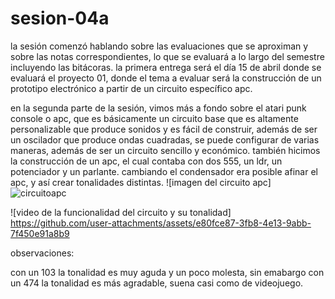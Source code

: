 # sesion-04a
la sesión comenzó hablando sobre las evaluaciones que se aproximan y sobre las notas correspondientes, lo que se evaluará a lo largo del semestre incluyendo las bitácoras.
la primera entrega será el día 15 de abril donde se evaluará el proyecto 01, donde el tema a evaluar será la construcción de un prototipo electrónico a partir de un circuito específico apc.

en la segunda parte de la sesión, vimos más a fondo sobre el atari punk console o apc, que es básicamente un circuito base que es altamente personalizable que produce sonidos y es fácil de construir, además de ser un oscilador que produce ondas cuadradas, se puede configurar de varias maneras, además de ser un circuito sencillo y económico.
también hicimos la construcción de un apc, el cual contaba con dos 555, un ldr, un potenciador y un parlante. cambiando el condensador era posible afinar el apc, y así crear tonalidades distintas.
![imagen del circuito apc]
![circuitoapc](https://github.com/user-attachments/assets/f533b5b6-1a67-4808-a0ec-abf3711d634f)

![video de la funcionalidad del circuito y su tonalidad]
https://github.com/user-attachments/assets/e80fce87-3fb8-4e13-9abb-7f450e91a8b9

observaciones:

con un 103 la tonalidad es muy aguda y un poco molesta, sin emabargo con un 474 la tonalidad es más agradable, suena casi como de videojuego.
